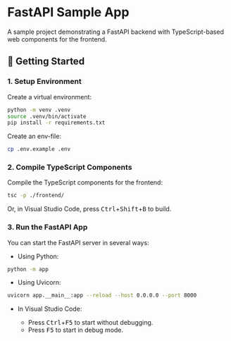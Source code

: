# FastAPI Sample App

A sample project demonstrating a FastAPI backend with TypeScript-based web components for the frontend.

## 🚀 Getting Started

### 1. Setup Environment

Create a virtual environment:

```bash
python -m venv .venv
source .venv/bin/activate
pip install -r requirements.txt
```

Create an env-file:

```bash
cp .env.example .env
```

### 2. Compile TypeScript Components

Compile the TypeScript components for the frontend:

```bash
tsc -p ./frontend/
```

Or, in Visual Studio Code, press <kbd>Ctrl</kbd>+<kbd>Shift</kbd>+<kbd>B</kbd> to build.

### 3. Run the FastAPI App

You can start the FastAPI server in several ways:

- Using Python:

```bash
python -m app
```

- Using Uvicorn:

```bash
uvicorn app.__main__:app --reload --host 0.0.0.0 --port 8000
```

- In Visual Studio Code:

    - Press <kbd>Ctrl</kbd>+<kbd>F5</kbd> to start without debugging.
    - Press <kbd>F5</kbd> to start in debug mode.
